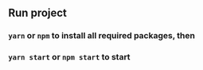 ## Run project

### `yarn` or `npm` to install all required packages, then
### `yarn start` or `npm start` to start

